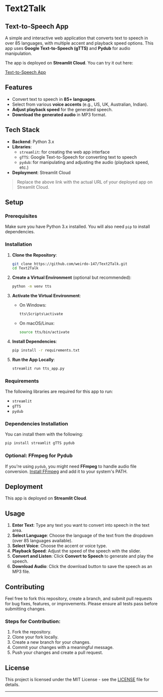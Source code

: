
# Text2Talk 
## Text-to-Speech App

A simple and interactive web application that converts text to speech in over 85 languages, with multiple accent and playback speed options. This app uses **Google Text-to-Speech (gTTS)** and **Pydub** for audio manipulation.

The app is deployed on **Streamlit Cloud**. You can try it out here:

[Text-to-Speech App](https://text2talk.streamlit.app/)

## Features

- Convert text to speech in **85+ languages**.
- Select from various **voice accents** (e.g., US, UK, Australian, Indian).
- **Adjust playback speed** for the generated speech.
- **Download the generated audio** in MP3 format.

## Tech Stack

- **Backend**: Python 3.x
- **Libraries**:
  - `streamlit`: for creating the web app interface
  - `gTTS`: Google Text-to-Speech for converting text to speech
  - `pydub`: for manipulating and adjusting the audio (playback speed, etc.)
- **Deployment**: Streamlit Cloud


> Replace the above link with the actual URL of your deployed app on Streamlit Cloud.

## Setup

### Prerequisites

Make sure you have Python 3.x installed. You will also need `pip` to install dependencies.

### Installation

1. **Clone the Repository**:
   ```bash
   git clone https://github.com/weirdo-147/Text2Talk.git
   cd Text2Talk
   ```

2. **Create a Virtual Environment** (optional but recommended):
   ```bash
   python -m venv tts
   ```

3. **Activate the Virtual Environment**:
   - On Windows:
     ```bash
     tts\Scripts\activate
     ```
   - On macOS/Linux:
     ```bash
     source tts/bin/activate
     ```

4. **Install Dependencies**:
   ```bash
   pip install -r requirements.txt
   ```

5. **Run the App Locally**:
   ```bash
   streamlit run tts_app.py
   ```

### Requirements

The following libraries are required for this app to run:

- `streamlit`
- `gTTS`
- `pydub`

### Dependencies Installation

You can install them with the following:

```bash
pip install streamlit gTTS pydub
```

### Optional: FFmpeg for Pydub

If you're using `pydub`, you might need **FFmpeg** to handle audio file conversion. [Install FFmpeg](https://www.ffmpeg.org/download.html) and add it to your system's PATH.

## Deployment

This app is deployed on **Streamlit Cloud**. 

## Usage

1. **Enter Text**: Type any text you want to convert into speech in the text area.
2. **Select Language**: Choose the language of the text from the dropdown (over 85 languages available).
3. **Select Voice**: Choose the accent or voice type.
4. **Playback Speed**: Adjust the speed of the speech with the slider.
5. **Convert and Listen**: Click **Convert to Speech** to generate and play the speech.
6. **Download Audio**: Click the download button to save the speech as an MP3 file.

## Contributing

Feel free to fork this repository, create a branch, and submit pull requests for bug fixes, features, or improvements. Please ensure all tests pass before submitting changes.

### Steps for Contribution:
1. Fork the repository.
2. Clone your fork locally.
3. Create a new branch for your changes.
4. Commit your changes with a meaningful message.
5. Push your changes and create a pull request.

## License

This project is licensed under the MIT License - see the [LICENSE](LICENSE) file for details.

---
